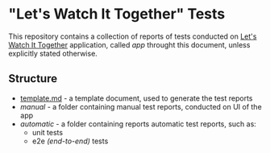 # "Let's Watch It Together" Tests

This repository contains a collection of reports of tests conducted on  [Let's Watch It Together](https://github.com/JakubKoralewski/lets-watch-it-together) application, called *app* throught this document, unless explicitly stated otherwise.

## Structure

* [template.md](/template.md) - a template document, used to generate the test reports
* *manual* - a folder containing manual test reports, conducted on UI of the app
* *automatic* - a folder containing reports automatic test reports, such as:
  * unit tests
  * e2e *(end-to-end)* tests
